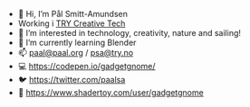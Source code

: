 - 👋 Hi, I’m Pål Smitt-Amundsen
- Working i [TRY Creative Tech](https://try.no/creative-tech)
- 👀 I’m interested in technology, creativity, nature and sailing! 
- 🌱 I’m currently learning Blender
- 📫 paal@paal.org / psa@try.no
- 💻 https://codepen.io/gadgetgnome/
- 🐦 https://twitter.com/paalsa
- 🤖 https://www.shadertoy.com/user/gadgetgnome

